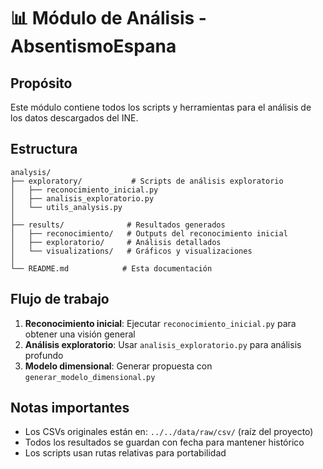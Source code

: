# 📊 Módulo de Análisis - AbsentismoEspana

## Propósito
Este módulo contiene todos los scripts y herramientas para el análisis de los datos descargados del INE.

## Estructura

```
analysis/
├── exploratory/           # Scripts de análisis exploratorio
│   ├── reconocimiento_inicial.py
│   ├── analisis_exploratorio.py
│   └── utils_analysis.py
│
├── results/              # Resultados generados
│   ├── reconocimiento/   # Outputs del reconocimiento inicial
│   ├── exploratorio/     # Análisis detallados
│   └── visualizations/   # Gráficos y visualizaciones
│
└── README.md            # Esta documentación
```

## Flujo de trabajo

1. **Reconocimiento inicial**: Ejecutar `reconocimiento_inicial.py` para obtener una visión general
2. **Análisis exploratorio**: Usar `analisis_exploratorio.py` para análisis profundo
3. **Modelo dimensional**: Generar propuesta con `generar_modelo_dimensional.py`

## Notas importantes

- Los CSVs originales están en: `../../data/raw/csv/` (raíz del proyecto)
- Todos los resultados se guardan con fecha para mantener histórico
- Los scripts usan rutas relativas para portabilidad
